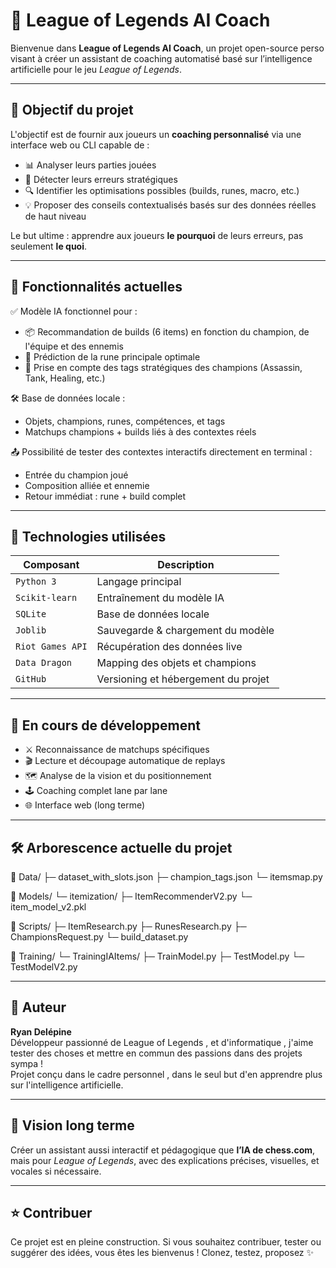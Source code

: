 # 🧠 League of Legends AI Coach

Bienvenue dans **League of Legends AI Coach**, un projet open-source perso visant à créer un assistant de coaching automatisé basé sur l’intelligence artificielle pour le jeu *League of Legends*.

---

## 🎯 Objectif du projet

L'objectif est de fournir aux joueurs un **coaching personnalisé** via une interface web ou CLI capable de :

- 📊 Analyser leurs parties jouées  
- 🧩 Détecter leurs erreurs stratégiques  
- 🔍 Identifier les optimisations possibles (builds, runes, macro, etc.)  
- 💡 Proposer des conseils contextualisés basés sur des données réelles de haut niveau  

Le but ultime : apprendre aux joueurs **le pourquoi** de leurs erreurs, pas seulement **le quoi**.

---

## 🚀 Fonctionnalités actuelles

✅ Modèle IA fonctionnel pour :
- 📦 Recommandation de builds (6 items) en fonction du champion, de l'équipe et des ennemis
- 🏹 Prédiction de la rune principale optimale
- 🧠 Prise en compte des tags stratégiques des champions (Assassin, Tank, Healing, etc.)

🛠 Base de données locale :
- Objets, champions, runes, compétences, et tags
- Matchups champions + builds liés à des contextes réels

📤 Possibilité de tester des contextes interactifs directement en terminal :
- Entrée du champion joué
- Composition alliée et ennemie
- Retour immédiat : rune + build complet

---

## 🔧 Technologies utilisées

| Composant             | Description                           |
|----------------------|---------------------------------------|
| `Python 3`           | Langage principal                     |
| `Scikit-learn`       | Entraînement du modèle IA             |
| `SQLite`             | Base de données locale                |
| `Joblib`             | Sauvegarde & chargement du modèle     |
| `Riot Games API`     | Récupération des données live         |
| `Data Dragon`        | Mapping des objets et champions       |
| `GitHub`             | Versioning et hébergement du projet   |

---

## 🧪 En cours de développement

- ⚔️ Reconnaissance de matchups spécifiques  
- 🎬 Lecture et découpage automatique de replays  
- 🗺️ Analyse de la vision et du positionnement  
- 🕹️ Coaching complet lane par lane  
- 🌐 Interface web (long terme)

---

## 🛠 Arborescence actuelle du projet

📁 Data/
├─ dataset_with_slots.json
├─ champion_tags.json
└─ itemsmap.py

📁 Models/
└─ itemization/
├─ ItemRecommenderV2.py
└─ item_model_v2.pkl

📁 Scripts/
├─ ItemResearch.py
├─ RunesResearch.py
├─ ChampionsRequest.py
└─ build_dataset.py

📁 Training/
└─ TrainingIAItems/
├─ TrainModel.py
├─ TestModel.py
└─ TestModelV2.py

---

## 👤 Auteur

**Ryan Delépine**  
Développeur passionné de League of Legends , et d'informatique , j'aime tester des choses et mettre en commun des passions dans des projets sympa !  
Projet conçu dans le cadre personnel , dans le seul but d'en apprendre plus sur l'intelligence artificielle.

---

## 🧠 Vision long terme

Créer un assistant aussi interactif et pédagogique que **l’IA de chess.com**, mais pour *League of Legends*, avec des explications précises, visuelles, et vocales si nécessaire.

---

## ⭐️ Contribuer

Ce projet est en pleine construction. Si vous souhaitez contribuer, tester ou suggérer des idées, vous êtes les bienvenus ! Clonez, testez, proposez ✨
